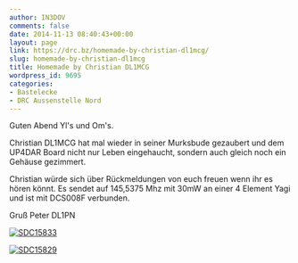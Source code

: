 ```yaml
---
author: IN3DOV
comments: false
date: 2014-11-13 08:40:43+00:00
layout: page
link: https://drc.bz/homemade-by-christian-dl1mcg/
slug: homemade-by-christian-dl1mcg
title: Homemade by Christian DL1MCG
wordpress_id: 9695
categories:
- Bastelecke
- DRC Aussenstelle Nord
---
```


Guten Abend Yl's und Om's.

Christian DL1MCG hat mal wieder in seiner Murksbude gezaubert und dem UP4DAR Board nicht nur Leben eingehaucht, sondern auch gleich noch ein Gehäuse gezimmert.  

Christian würde sich über Rückmeldungen von euch freuen wenn ihr es hören könnt.
Es sendet auf 145,5375 Mhz mit 30mW an einer 4 Element Yagi und ist mit DCS008F verbunden.

Gruß Peter DL1PN


[![SDC15833](https://drc.bz/wp-content/uploads/2014/11/SDC15833-1024x576.jpg)](https://drc.bz/wp-content/uploads/2014/11/SDC15833.jpg)



[![SDC15829](https://drc.bz/wp-content/uploads/2014/11/SDC15829-1024x576.jpg)](https://drc.bz/wp-content/uploads/2014/11/SDC15829.jpg)


